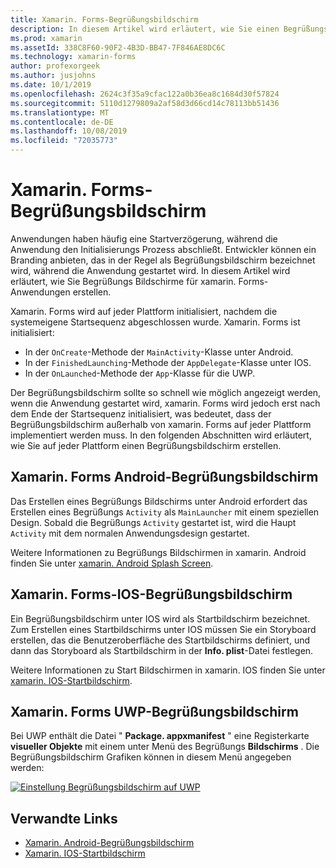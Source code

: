 ```yaml
---
title: Xamarin. Forms-Begrüßungsbildschirm
description: In diesem Artikel wird erläutert, wie Sie einen Begrüßungsbildschirm für eine xamarin. Forms-Anwendung erstellen.
ms.prod: xamarin
ms.assetId: 338C8F60-90F2-4B3D-BB47-7F846AE8DC6C
ms.technology: xamarin-forms
author: profexorgeek
ms.author: jusjohns
ms.date: 10/1/2019
ms.openlocfilehash: 2624c3f35a9cfac122a0b36ea8c1684d30f57824
ms.sourcegitcommit: 5110d1279809a2af58d3d66cd14c78113bb51436
ms.translationtype: MT
ms.contentlocale: de-DE
ms.lasthandoff: 10/08/2019
ms.locfileid: "72035773"
---
```

# <a name="xamarinforms-splash-screen"></a>Xamarin. Forms-Begrüßungsbildschirm

Anwendungen haben häufig eine Startverzögerung, während die Anwendung den Initialisierungs Prozess abschließt. Entwickler können ein Branding anbieten, das in der Regel als Begrüßungsbildschirm bezeichnet wird, während die Anwendung gestartet wird. In diesem Artikel wird erläutert, wie Sie Begrüßungs Bildschirme für xamarin. Forms-Anwendungen erstellen.

Xamarin. Forms wird auf jeder Plattform initialisiert, nachdem die systemeigene Startsequenz abgeschlossen wurde. Xamarin. Forms ist initialisiert:

- In der `OnCreate`-Methode der `MainActivity`-Klasse unter Android.
- In der `FinishedLaunching`-Methode der `AppDelegate`-Klasse unter IOS.
- In der `OnLaunched`-Methode der `App`-Klasse für die UWP.

Der Begrüßungsbildschirm sollte so schnell wie möglich angezeigt werden, wenn die Anwendung gestartet wird, xamarin. Forms wird jedoch erst nach dem Ende der Startsequenz initialisiert, was bedeutet, dass der Begrüßungsbildschirm außerhalb von xamarin. Forms auf jeder Plattform implementiert werden muss. In den folgenden Abschnitten wird erläutert, wie Sie auf jeder Plattform einen Begrüßungsbildschirm erstellen.

## <a name="xamarinforms-android-splash-screen"></a>Xamarin. Forms Android-Begrüßungsbildschirm

Das Erstellen eines Begrüßungs Bildschirms unter Android erfordert das Erstellen eines Begrüßungs `Activity` als `MainLauncher` mit einem speziellen Design. Sobald die Begrüßungs `Activity` gestartet ist, wird die Haupt `Activity` mit dem normalen Anwendungsdesign gestartet.

Weitere Informationen zu Begrüßungs Bildschirmen in xamarin. Android finden Sie unter [xamarin. Android Splash Screen](~/android/user-interface/splash-screen.md).

## <a name="xamarinforms-ios-splash-screen"></a>Xamarin. Forms-IOS-Begrüßungsbildschirm

Ein Begrüßungsbildschirm unter IOS wird als Startbildschirm bezeichnet. Zum Erstellen eines Startbildschirms unter IOS müssen Sie ein Storyboard erstellen, das die Benutzeroberfläche des Startbildschirms definiert, und dann das Storyboard als Startbildschirm in der **Info. plist**-Datei festlegen.

Weitere Informationen zu Start Bildschirmen in xamarin. IOS finden Sie unter [xamarin. IOS-Startbildschirm](~/ios/app-fundamentals/images-icons/launch-screens.md).

## <a name="xamarinforms-uwp-splash-screen"></a>Xamarin. Forms UWP-Begrüßungsbildschirm

Bei UWP enthält die Datei " **Package. appxmanifest** " eine Registerkarte **visueller Objekte** mit einem unter Menü des Begrüßungs **Bildschirms** . Die Begrüßungsbildschirm Grafiken können in diesem Menü angegeben werden:

[![Einstellung Begrüßungsbildschirm auf UWP](splashscreen-images/uwp-splashscreen-cropped.png)](splashscreen-images/uwp-splashscreen.png#lightbox)

## <a name="related-links"></a>Verwandte Links

- [Xamarin. Android-Begrüßungsbildschirm](~/android/user-interface/splash-screen.md)
- [Xamarin. IOS-Startbildschirm](~/ios/app-fundamentals/images-icons/launch-screens.md)
